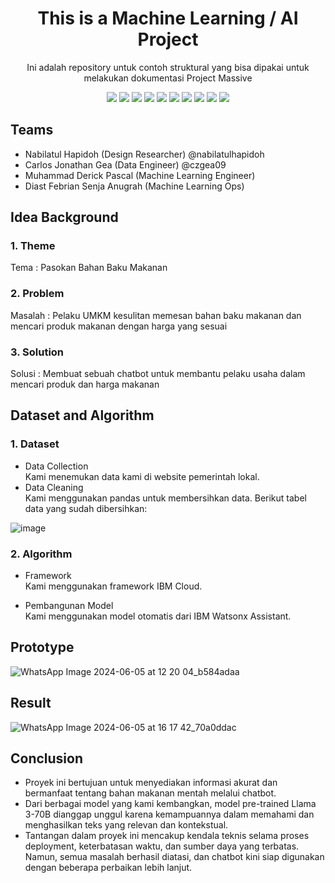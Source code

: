 <h1 align="center">  This is a Machine Learning / AI Project </h1>

<p align="center"> 
Ini adalah repository untuk contoh struktural yang bisa dipakai untuk melakukan dokumentasi Project Massive
</p>

<div align="center">
    <!-- Your badges here -->
    <img src="https://img.shields.io/badge/python-3670A0?style=for-the-badge&logo=python&logoColor=ffdd54">
    <img src="https://img.shields.io/badge/jupyter-%23FA0F00.svg?style=for-the-badge&logo=jupyter&logoColor=white">
    <img src="https://img.shields.io/badge/flask-%23000.svg?style=for-the-badge&logo=flask&logoColor=white">
    <img src="https://img.shields.io/badge/TensorFlow-%23FF6F00.svg?style=for-the-badge&logo=TensorFlow&logoColor=white">
    <img src="https://img.shields.io/badge/Keras-%23D00000.svg?style=for-the-badge&logo=Keras&logoColor=white">
    <img src="https://img.shields.io/badge/scikit--learn-%23F7931E.svg?style=for-the-badge&logo=scikit-learn&logoColor=white">
    <img src="https://img.shields.io/badge/pandas-%23150458.svg?style=for-the-badge&logo=pandas&logoColor=white">
    <img src="https://img.shields.io/badge/numpy-%23013243.svg?style=for-the-badge&logo=numpy&logoColor=white">
    <img src="https://img.shields.io/badge/react-%2320232a.svg?style=for-the-badge&logo=react&logoColor=%2361DAFB">
    <img src="https://img.shields.io/badge/tailwindcss-%2338B2AC.svg?style=for-the-badge&logo=tailwind-css&logoColor=white">
</div>

## Teams

- Nabilatul Hapidoh (Design Researcher) @nabilatulhapidoh
- Carlos Jonathan Gea (Data Engineer) @czgea09
- Muhammad Derick Pascal (Machine Learning Engineer)
- Diast Febrian Senja Anugrah (Machine Learning Ops)

## Idea Background

### 1. Theme
Tema : Pasokan Bahan Baku Makanan

### 2. Problem
Masalah : Pelaku UMKM kesulitan memesan bahan baku makanan dan mencari produk makanan dengan harga yang sesuai

### 3. Solution
Solusi : Membuat sebuah chatbot untuk membantu pelaku usaha dalam mencari produk dan harga makanan

## Dataset and Algorithm

### 1. Dataset
- Data Collection <br />
Kami menemukan data kami di website pemerintah lokal.
- Data Cleaning <br />
Kami menggunakan pandas untuk membersihkan data. Berikut tabel data yang sudah dibersihkan:
 
![image](https://github.com/czgea09/Project-Massive-Kelompok-29-Digital-Food-Nusantara/assets/117085468/b110f5f1-8df8-4a35-a383-73adbbfbddff)

### 2. Algorithm

- Framework <br />
Kami menggunakan framework IBM Cloud.

- Pembangunan Model <br />
Kami menggunakan model otomatis dari IBM Watsonx Assistant.

## Prototype
![WhatsApp Image 2024-06-05 at 12 20 04_b584adaa](https://github.com/czgea09/Project-Massive-Kelompok-29-Digital-Food-Nusantara/assets/117085468/99fd784a-a6c4-44cf-9b35-4953a74699c7)

## Result
![WhatsApp Image 2024-06-05 at 16 17 42_70a0ddac](https://github.com/czgea09/Project-Massive-Kelompok-29-Digital-Food-Nusantara/assets/117085468/a299d593-dc63-4630-b3af-29b5360e7f0d)

## Conclusion
- Proyek ini bertujuan untuk menyediakan informasi akurat dan bermanfaat tentang bahan makanan mentah melalui chatbot.
- Dari berbagai model yang kami kembangkan, model pre-trained Llama 3-70B dianggap unggul karena kemampuannya dalam memahami dan menghasilkan teks yang relevan dan kontekstual.
- Tantangan dalam proyek ini mencakup kendala teknis selama proses deployment, keterbatasan waktu, dan sumber daya yang terbatas. Namun, semua masalah berhasil diatasi, dan chatbot kini 
siap digunakan dengan beberapa perbaikan lebih lanjut.

